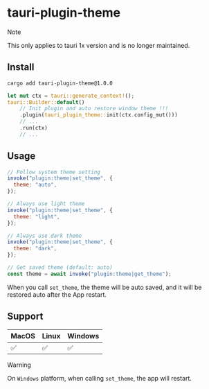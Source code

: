 # tauri-plugin-theme

> [!NOTE]  
> This only applies to tauri 1x version and is no longer maintained.

## Install

```bash
cargo add tauri-plugin-theme@1.0.0
```

```rust
let mut ctx = tauri::generate_context!();
tauri::Builder::default()
    // Init plugin and auto restore window theme !!!
    .plugin(tauri_plugin_theme::init(ctx.config_mut()))
    // ...
    .run(ctx)
    // ...
```

## Usage

```javascript
// Follow system theme setting
invoke("plugin:theme|set_theme", {
  theme: "auto",
});

// Always use light theme
invoke("plugin:theme|set_theme", {
  theme: "light",
});

// Always use dark theme
invoke("plugin:theme|set_theme", {
  theme: "dark",
});

// Get saved theme (default: auto)
const theme = await invoke("plugin:theme|get_theme");
```

When you call `set_theme`, the theme will be auto saved, and it will be restored auto after the App restart.

## Support

| MacOS | Linux | Windows |
| ----- | ----- | ------- |
| ✅    | ✅    | ✅      |

> [!WARNING]  
> On `Windows` platform, when calling `set_theme`, the app will restart.
